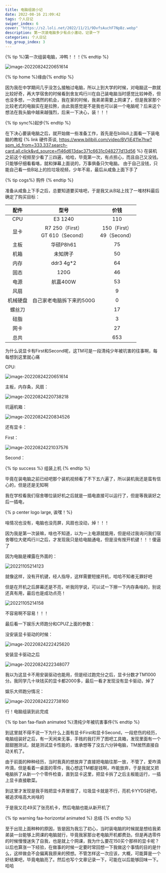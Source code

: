 ```yaml
---
title: 电脑组装小记
date: 2022-08-16 21:09:42
tags: 个人日记
swiper_index: 6
cover: "https://s2.loli.net/2022/11/21/9DvfsAuchF7NpBz.webp"
description: 第一次装电脑多少有点小激动，记录一下
categories: 个人日记
top_group_index: 3
---
```


{% tip %}第一次组装电脑，冲鸭！！！{% endtip %}



![image-20220824220651614](https://s3.bmp.ovh/imgs/2022/08/16/c7f5159dcb752b36.png)



{% tip home %}缘由{% endtip %}

因为我在中学期间几乎没怎么接触过电脑，所以上到大学的时候，对电脑这一款就比较好奇，再大学宿舍的时候看到舍友鸡行川在自己装电脑当时感觉比较神奇，但也没多想，一次偶然的机会，我在家的时候，我弟弟需要上网课了，但是我家那个比较老式的电脑实在是拉胯，由此我感觉是不是我也可以装一个电脑呢？后来这个想法在我头脑中越来越强烈，后来一下决心，装！！！

{% tip sync%}起步{% endtip %}

在下决心要装电脑之后，就开始做一些准备工作，首先是在bilibili上面看一下装电脑的教程
{% link 硬件茶谈, https://www.bilibili.com/video/BV1jE411e7hw?spm_id_from=333.337.search-card.all.click&vd_source=f146d613dac371c6631c048277d13d56 %}
在装机之前这个视频至少看了三四遍，哈哈，毕竟第一次，有点担心，而且自己又没钱。只能够仔细看看咯，就和弹幕上面说的，万事俱备只欠电脑。
由于自己没钱，只能自己看一些B站上的捡垃圾视频，少年不易，最后从咸鱼上面下手了



{% tip cogs%} 购件 {% endtip %}

准备从咸鱼上下手之后，总要知道要买啥吧，于是我又从B站上找了一堆材料最后确定了购买目标：

|   配件   |                 型号                  |              价钱              |
| :------: | :-----------------------------------: | :----------------------------: |
|   CPU    |                E3 1240                |              110               |
|   显卡   | R7 250（First）<br />GT 610（Second） | 150（First）<br />49（Second） |
|   主板   |               华硕P8h61               |               75               |
|   机箱   |               未知牌子                |               50               |
|   内存   |               ddr3 4g*2               |               64               |
|   固态   |                 120G                  |               46               |
|   电源   |               航嘉400W                |               53               |
|   风扇   |                                       |               9                |
| 机械硬盘 |       自己家老电脑拆下来的500G        |               0                |
|  螺丝刀  |                                       |               17               |
|   硅脂   |                                       |               3                |
|   网卡   |                                       |               27               |
|   总共   |                                       |              653               |

为什么说显卡有First和Second呢，这TM可是一段清纯少年被坑害的往事啊，每每想到这里就心痛

CPU:

![image-20220824220651614](https://s2.loli.net/2022/11/04/HAQPdYlINwy6Spb.png)

主板，内存条，风扇：

![image-20220824220738218](https://s2.loli.net/2022/11/04/nCtNQdqyPhroXue.png)



坑逼机箱：

![image-20220824220834526](https://s2.loli.net/2022/11/04/XRiaUeybVw4Tnsh.png)

还有显卡：

First：

![image-20220824221037576](https://s2.loli.net/2022/11/04/4CvkQbzDdZnfqYV.png)

Second：



{% tip success %} 组装上机 {% endtip %}

毕竟在装电脑之前已经吧那个装机视频看了不下五六遍了，所以装机我还是蛮有信心的，但是还是无知啊

我在学校看我们宿舍哪位装好机之后就是一插电直接可以运行了，但是等我装好之后一插电，

{% p center logo large, 诶嘿！%}

啥情况也没有，电脑也没亮屏，风扇也没动，焯！！！

因为我是第一次装嘛，啥也不知道，以为一上电源就能用，但是经过我询问我们宿舍哪位大佬鸡行川之后，才发现我只是给电脑通电，但是没有按开机键！！！傻逼了

因为电脑是裸露在外面的：

![20221105214123](https://s2.loli.net/2022/11/05/oriW91RSlJNhIet.png)

就像这样，没有开机键，经人指导，这样需要短接开机，哈哈不知者无罪好吧

但是在开机之后屏幕还是不亮，听我同学说，可以试一下擦一下内存条啥的，别说还真有用，最后也是成功点亮！

![20221105214158](https://s2.loli.net/2022/11/05/lqShiOL37WG1ekb.png)

不容易啊不容易！！！



最后看一下娱乐大师跑分和CPUZ上面的参数：

没安装显卡驱动的时候：

![image-20220824222425620](https://s2.loli.net/2022/11/04/NMvYg3XferAia2z.png)

安装显卡驱动之后

![image-20220824222348077](https://s2.loli.net/2022/11/04/pyBeZIoDs1VnwXK.png)

我以为这显卡不用安装驱动也能用，但是经过跑完分之后，显卡分数才TM1000分。我同学几十块钱买的显卡都2000多，最后一看才发现没有显卡驱动，焯了

娱乐大师跑分情况：

![image-20220824222738160](https://s2.loli.net/2022/11/04/QKjNHTe63YDCJXW.png)



行！电脑组装到此完成



{% tip ban faa-flash animated %}清纯少年被坑害事件{% endtip %}

到这里就不得不说一下为什么上面有显卡First和显卡Second，一段悲伤的经历，电脑组装好之后，有一天闲来无事，手贱的我打开了图吧工具箱，发现里面有一个甜甜圈测试，就是测试显卡性能的，谁承想等了没五六分钟电脑，TM居然直接自动关机了。

由于前面的种种经历，当时我真的想放弃了直接把电脑往那一放，不管了，爱咋滴咋滴，但是看着一桌面的零件，我心想这TM都是钱啊，咋能放弃，于是我就又把电脑拆了从新一个个零件检查，直到显卡这里，把显卡拆了之后主板能运行，一插上显卡直接歇菜。

到这里才发现是我手贱把显卡弄冒烟了，垃圾显卡就是不行，亮机卡YYDS好吧，被追求啥高大尚啥的

于是我又花49买了张亮机卡，然后电脑也能从新开机了



{% tip warning faa-horizontal animated %} 总结 {% endtip %}

至于出现上面种种的原因，皆是因为我忘了初心，当时装电脑的时候就是想给我弟弟装一台能够上网课的电脑就行，毕竟我家那台老电脑开机都费劲，但是再选零件的时候慢慢迷失了自我，也是就上个网课，我为什么要花150买个那样的显卡呢？以后也算涨一下经验，在做事的时候一定要时常回想一下我做这个事情的目的是什么，这样做会不会偏离我原来的预想。不管怎样这一次应该，大概，可能算是一个好结果吧，毕竟电脑亮了。然后也写个文章记录一下，可能在以后能够回味一下。哈哈
